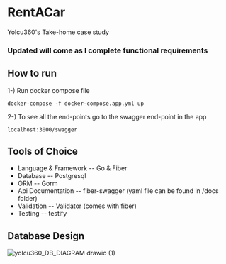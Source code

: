 # RentACar
Yolcu360's Take-home case study
### Updated will come as I complete functional requirements

## How to run 
1-) Run docker compose file
```console
docker-compose -f docker-compose.app.yml up
```

2-) To see all the end-points go to the swagger end-point in the app
```URL
localhost:3000/swagger
```


## Tools of Choice
* Language & Framework -- Go & Fiber
* Database -- Postgresql
* ORM -- Gorm
* Api Documentation -- fiber-swagger (yaml file can be found in /docs folder)
* Validation -- Validator (comes with fiber)
* Testing -- testify


## Database Design

![yolcu360_DB_DIAGRAM drawio (1)](https://user-images.githubusercontent.com/29152340/175826289-618e7e8f-a7e2-43de-a07c-f7c1c18f53da.svg)


